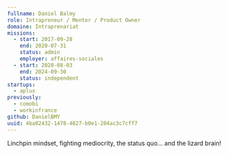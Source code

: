 ```yaml
---
fullname: Daniel Balmy
role: Intrapreneur / Mentor / Product Owner
domaine: Intraprenariat
missions:
  - start: 2017-09-28
    end: 2020-07-31
    status: admin
    employer: affaires-sociales
  - start: 2020-08-03
    end: 2024-09-30
    status: independent
startups:
  - aplus
previously:
  - comobi
  - workinfrance
github: DanielBMY
uuid: 4ba02432-1478-4027-b0e1-204ac3c7cff7
---
```

Linchpin mindset, fighting mediocrity, the status quo… and the lizard brain!
